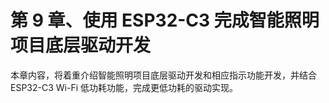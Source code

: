 # 第 9 章、使用 ESP32-C3 完成智能照明项目底层驱动开发

本章内容，将着重介绍智能照明项目底层驱动开发和相应指示功能开发，并结合 ESP32-C3 Wi-Fi 低功耗功能，完成更低功耗的驱动实现。